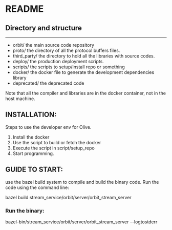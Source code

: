 # README

## Directory and structure
-------------------------
* orbit/        the main source code repository
* proto/        the directory of all the protocol buffers files.
* third_party/  the directory to hold all the libraries with source codes.
* deploy/       the production deployment scripts. 
* scripts/      the scripts to setup/install repo or something
* docker/       the docker file to generate the development dependencies library
* deprecated/   the deprecated code

Note that all the compiler and libraries are in the docker container, not in the host machine.

## INSTALLATION:

Steps to use the developer env for Olive.

1. Install the docker 
2. Use the script to build or fetch the docker
3. Execute the script in script/setup_repo
4. Start programming.

## GUIDE TO START:

use the bazel build system to compile and build the binary code. Run the code using the command line:

bazel build stream_service/orbit/server/orbit_stream_server

### Run the binary:

bazel-bin/stream_service/orbit/server/orbit_stream_server --logtostderr

